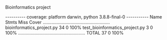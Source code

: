 Bioinformatics project 

---------- coverage: platform darwin, python 3.8.8-final-0 -----------
Name                             Stmts   Miss  Cover
.....................................................
bioinformatics_project.py           34      0   100%
test_bioinformatics_project.py       3      0   100%
.....................................................
TOTAL                               37      0   100%
